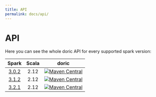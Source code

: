 ```yaml
---
title: API
permalink: docs/api/
---
```



# API

Here you can see the whole doric API for every supported spark version:

|    Spark     | Scala |                                                                                  doric                                                                                  |
|:------------:|:-----:|:-----------------------------------------------------------------------------------------------------------------------------------------------------------------------:|
| [3.0.2](3.0) | 2.12  | [![Maven Central](https://img.shields.io/maven-central/v/org.hablapps/doric_3-0_2.12)](https://mvnrepository.com/artifact/org.hablapps/doric_3-0_2.12/0.0.3) |
| [3.1.2](3.1) | 2.12  | [![Maven Central](https://img.shields.io/maven-central/v/org.hablapps/doric_3-1_2.12)](https://mvnrepository.com/artifact/org.hablapps/doric_3-1_2.12/0.0.3) |
| [3.2.1](3.2) | 2.12  | [![Maven Central](https://img.shields.io/maven-central/v/org.hablapps/doric_3-2_2.12)](https://mvnrepository.com/artifact/org.hablapps/doric_3-2_2.12/0.0.3) |

